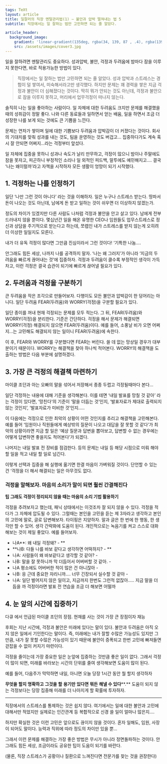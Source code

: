 ```yaml
---
tags: TeXt
layout: article
title: 일잘러의 직장 멘탈관리법(1) – 불안과 압박 떨쳐내는 법 5
subtitle: 직장에서는 일 잘하는 법만 고민하면 되는 줄 알았다.

article_header:
  background_image:
    gradient: 'linear-gradient(135deg, rgba(34, 139, 87 , .4), rgba(139, 34, 139, .4))'
    src: /assets/images/cover3.jpg
---
```


일을 잘하려면 멘탈관리도 중요하다. 성과압박, 불안, 걱정과 두려움에 밤마다 잠을 이루지 못한다면, 바로 적용가능한 방법이 있다. 

<!--more-->

> 직장에서는 일 잘하는 법만 고민하면 되는 줄 알았다. 성과 압박과 스트레스는 경험이 덜 쌓여서, 미숙해서라고만 생각했다. 하지만 문제는 꽤 경력을 쌓은 지금 걱정과 불안이 더 심해졌다는 것이다. 딱히 뭐가 안되는 것도 아닌데, 걱정과 불안으로 잠을 이루지 못하고, 머리에서 업무걱정이 떠나지 않는다.  

솔직히 나는 일을 좋아하는 사람이다. 일 자체에 대한 두려움도 크지만 문제를 해결했을 때의 성취감이 정말 좋다. 나와 다른 동료들과 일하면서 얻는 배움, 일을 하면서 조금 더 성장한 나를 보게 되는 것에도 큰 기쁨을 느낀다.

문제는 연차가 쌓이며 일에 대한 기쁨보다 두려움과 압박감이 더 커졌다는 것이다. 회사의 기대치를 맞춰 성과를 내는 것도, 팀을 운영하는 것도 버겁고… 집중하다가도 계속 혹시 잘 안되면 어쩌지…라는 걱정부터 앞섰다.

일 자체에 집중을 못하니 성과나 속도가 날리 만무하고, 걱정이 많으니 밤이나 주말에도 잠을 못자고, 피곤하니 부정적인 소리나 일 외적인 피드백, 말투에도 예민해지고…. 결국 ‘나는 왜이럴까’라고 자책을 시작하자 모든 생활이 엉망이 되기 시작했다.

## 1. 걱정하는 나를 인정하기

일단 ‘나만 그런 것이 아니다’ 라는 것을 이해하자. 일은 누구나 스트레스 받는다. 땅파서돈이 나오는 것도 아닌데, 남에게 돈 받고 일하는 것이 쉬우면 더 이상하지 않겠는가.

정도의 차이가 있겠지만 다른 사람도 나처럼 걱정과 불안을 안고 살고 있다. 남에게 전부 드러내지 않을 뿐이다. 몇십년간 일을 해온 유명한 CEO나 임원들도 업무스트레스로 정신과 상담을 주기적으로 받는다고 하는데, 쪼렙인 내가 스트레스를 받지 않는게 오히려 더 이상한 일일지도 모른다.

내가 더 유독 걱정이 많다면 그만큼 진심이라서 그런 것이다! ‘기특한 나놈….

안그래도 힘든 세상, 나까지 나를 공격하지 말자. ‘나는 왜 그러지’가 아니라 ‘지금의 두려움을 빠르게 끊어내는 것’에 집중하자. 걱정과 두려움이 클수록 부정적인 생각이 가득차고, 이런 걱정은 결국 습관이 되기에 빠르게 끊어낼 필요가 있다.



## 2. **두려움과** **걱정을** **구분하기**

큰 두려움을 작은 조각으로 만들어보자. 다행이도 모든 불안과 압박감이 한 덩어리는 아니다. 일단 두려움 FEAR(두려움)와 WORRY(걱정)을 구분할 필요가 있다.

일단 종이를 꺼내 현재 걱정되는 문제를 모두 적는다. 그 뒤, FEAR(두려움)와 WORRY(걱정)을 분리한다. 기준은 간단하다. 걱정을 해서 문제가 해결되면 WORRY(걱정) 해결되지 않으면 FEAR(두려움)이다. 예를 들어, 소풍날 비가 오면 어쩌지…는 고민해도 해결되지 않는 일이니 FEAR(두려움)에 속한다.

이 후, FEAR와 WORRY를 구분했다면 FEAR는 버린다. 쓸 데 없는 망상일 경우가 대부분이기 때문이다. WORRY는 해결책을 찾아 하나씩 적어본다. WORRY의 해결책을 도출하는 방법은 다음 부분에 설명하겠다.

## 3. **가장** **큰** **걱정의** **해결책** **마련하기**

마이클 조던과 아는 오빠의 말을 섞어서 저장해서 종종 두렵고 걱정될때마다 본다…

일단 걱정하는 내용에 대해 기준을 생각해본다. 이를 테면 ‘내일 발표를 망칠 것 같아’ 라는 걱정이 있다면, ‘망친다’의 기준이 ‘말을 더듬는 것’인지, ‘발표자료가 제대로 출력되지 않는 것인지’, ‘발표자료가 미비한 것’인지…..

이 다음에는 걱정으로 인한 최악의 상황이 어떤 것인지를 추리고 해결책을 고민해본다. 예를 들어 ‘임원이나 직원들에게 예상밖의 질문이 나오고 대답을 잘 못할 것 같다’가 최악의 상황이라면 지금 할 일은 ‘예상 질문과 답변을 뽑아보고, 답변할 수 없는 경우에는 어떻게 답변하면 좋을지도 적어본다’가 되겠다.

나머지는 내일 발표 전 장비를 점검한다. 등의 문제는 내일 등 해당 시점으로 미뤄 해야 할 일을 적고 내일 할 일로 넘긴다.

이렇게 선택과 집중을 해 실행에 옮기면 한결 마음이 가벼워질 것이다. 단언할 수 있는 건 ‘걱정을 더 해서 해결되는 일은 아무것도 없다.

### 걱정을 말해보자. 마음의 소리가 말이 되면 훨씬 간결해진다 

**팁 그래도 걱정이 정리되지 않을  때는 마음의 소리 기법 활용하기**

걱정을 추려보자고  했는데, 패닉 상태에서는 이것조차 잘 되지 않을 수 있다. 걱정을  적다가 그 자체에 압도될 수 있다. 그럴때는 본인을 고민을 듣는 제 3자라고 생각하고 본인의  고민에 말로, 글로 답변해보자. 타이핑은 지양하자. 말과 글은 한 번에 한 행동, 한 생각만 할 수 있어. 생각 간략화에 도움이 된다.      개인적으로는 녹음기를 켜고 스스로 대화해보는 것이 제일 좋았다. 예를 들어보자.   

- 나A**: 왜 내일 걱정돼?  -    **
- **나B: 다들 나를 바보 같다고 생각하면  어떡하지?   -    **
- 나A: 사람들이 왜 바보같다고 생각할  것 같아?  -    
- 나B: 말을 잘 못하니까 막 더듬어서  어버버할 것 같아.    -     
- 나A 평소에도 어버버한 적이 많은  건 아니잖아  -     
- 나B: 응 근데 중요한 자리니까…. 너무 긴장되서 실수할 것 같아  -     
- 나A:  일단 벌어지지 않은 일이고, 지금까지 한번도 그런적 없잖아…..      지금 말을 더듬을 까 걱정이라면  발표 전 연습을 조금 더 해보면 어떨까   



## 4. 눈 앞의 시간에 집중하기

다큐 <LAST DANCE>에서 언급된 마이클 조던의 장점. 현재를 사는 것이 가장 큰 장점이자 재능

후회는 지난 시간에, 걱정과 불안은 미래에 있다는 말이 있다. 불안과 두려움은 아직 오지 않은 일에서 기인한다는 말이다. 즉, 미래에는 내가 잘할 수많은 가능성도 있지만 그만큼, 내가 잘 못할 수많은 가능성이 있기 때문에 불안이 증폭되고 한번 고민에 빠져들면 걷잡을 수 없이 커지기 마련이다.

걱정을 줄이는데 가장 중요한 일은 눈앞에 집중하는 것만큼 좋은 일이 없다. 그래서 걱정이 많이 되면, 미래를 바라보는 시간의 단위를 줄여 생각해보면 도움이 많이 된다.

예를 들어, 다음주가 막막하면 내일, 아니면 오늘 당장 1시간 동안 뭘 할지 생각하자

**무엇을** **할지** **명확하고** **그것을** **할** **용기만** **있다면** **뭐든** **해낼 수 있다****.** 도움이 되지 않는 걱정보다는 당장 집중해 미래를 더 나아지게 할 확률에 투자하자.



---

직장에서의 스트레스를 통제하는 것은 쉽지 않다. 여기에서는 일에 대한 불안과 고민에 대해서만 적었지만 실제로는 인간관계 등 복합적으로 신경 쓸 일이 얼마나 많은지….

하지만 확실한 것은 이런 고민은 앞으로도 끊이지 않을 것이다. 혼자 일해도, 임원, 사장이 되어도 말이다. 능력과 직위에 따라 정도의 차이만 있을 뿐…

그래서 이런 문제를 해결하는 가장 좋은 방법은 무시가 아니라 정면돌파하는 것이다. 안 그래도 힘든 세상, 조금이라도 공유한 팁이 도움이 되기를 바란다.

(물론, 직장 스트레스가 공황이나 질환으로 느껴진다면 전문가를 찾는 것을 권장한다)
